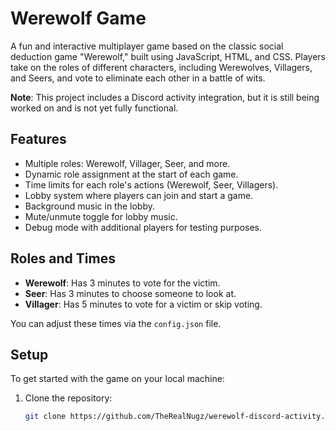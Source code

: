 # Werewolf Game

A fun and interactive multiplayer game based on the classic social deduction game "Werewolf," built using JavaScript, HTML, and CSS. Players take on the roles of different characters, including Werewolves, Villagers, and Seers, and vote to eliminate each other in a battle of wits.

**Note**: This project includes a Discord activity integration, but it is still being worked on and is not yet fully functional.

## Features

- Multiple roles: Werewolf, Villager, Seer, and more.
- Dynamic role assignment at the start of each game.
- Time limits for each role's actions (Werewolf, Seer, Villagers).
- Lobby system where players can join and start a game.
- Background music in the lobby.
- Mute/unmute toggle for lobby music.
- Debug mode with additional players for testing purposes.

## Roles and Times

- **Werewolf**: Has 3 minutes to vote for the victim.
- **Seer**: Has 3 minutes to choose someone to look at.
- **Villager**: Has 5 minutes to vote for a victim or skip voting.

You can adjust these times via the `config.json` file.

## Setup

To get started with the game on your local machine:

1. Clone the repository:
   ```bash
   git clone https://github.com/TheRealNugz/werewolf-discord-activity.git
